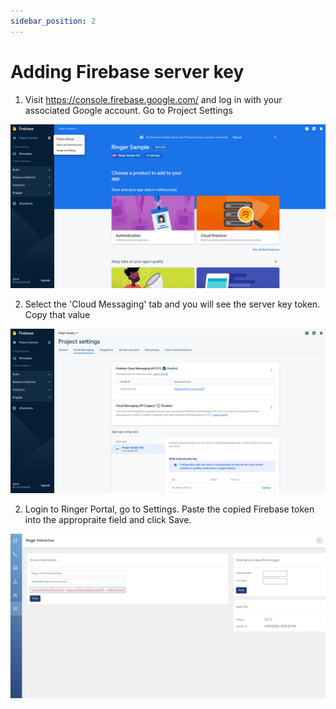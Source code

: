 ```yaml
---
sidebar_position: 2
---
```


# Adding Firebase server key

1. Visit https://console.firebase.google.com/ and log in with your associated
 Google account. Go to Project Settings

![login](./../img/project-setting.png)

2. Select the 'Cloud Messaging' tab and you will see the server key token. Copy that value

![login](./../img/project-setting-2.png)

2. Login to Ringer Portal, go to Settings. Paste the copied Firebase token into the appropraite field and click Save.

![login](./../img/project-setting-3.png)
